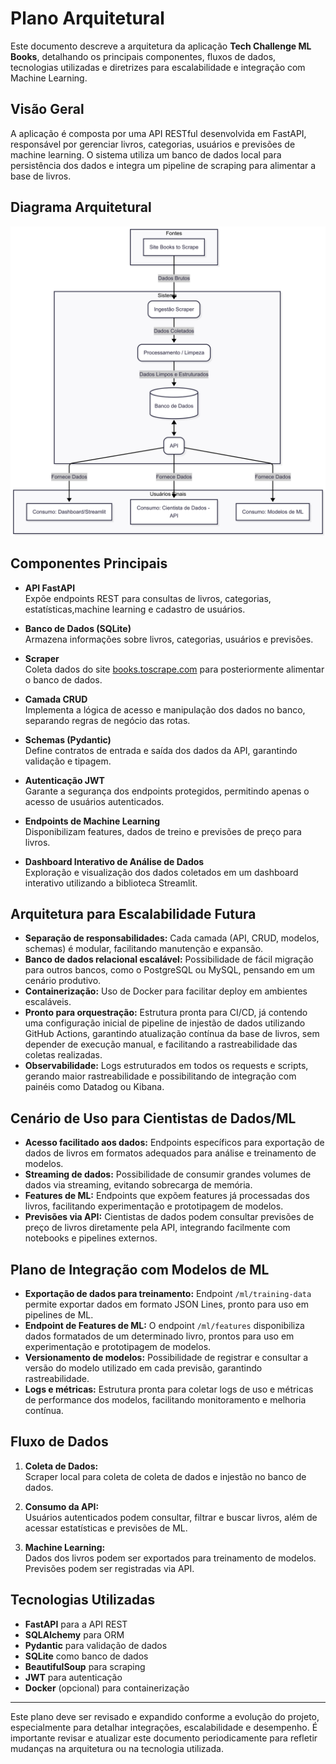 # Plano Arquitetural

Este documento descreve a arquitetura da aplicação **Tech Challenge ML Books**, detalhando os principais componentes, fluxos de dados, tecnologias utilizadas e diretrizes para escalabilidade e integração com Machine Learning.

## Visão Geral

A aplicação é composta por uma API RESTful desenvolvida em FastAPI, responsável por gerenciar livros, categorias, usuários e previsões de machine learning. O sistema utiliza um banco de dados local para persistência dos dados e integra um pipeline de scraping para alimentar a base de livros.

## Diagrama Arquitetural

![Diagrama Arquitetural](mermaid-arquitetura.png)

## Componentes Principais

- **API FastAPI**  
  Expõe endpoints REST para consultas de livros, categorias, estatísticas,machine learning e cadastro de usuários. 

- **Banco de Dados (SQLite)**  
  Armazena informações sobre livros, categorias, usuários e previsões.

- **Scraper**  
  Coleta dados do site [books.toscrape.com](https://books.toscrape.com/) para posteriormente alimentar o banco de dados.

- **Camada CRUD**  
  Implementa a lógica de acesso e manipulação dos dados no banco, separando regras de negócio das rotas.

- **Schemas (Pydantic)**  
  Define contratos de entrada e saída dos dados da API, garantindo validação e tipagem.

- **Autenticação JWT**  
  Garante a segurança dos endpoints protegidos, permitindo apenas o acesso de usuários autenticados.

- **Endpoints de Machine Learning**  
  Disponibilizam features, dados de treino e previsões de preço para livros.

- **Dashboard Interativo de Análise de Dados**  
  Exploração e visualização dos dados coletados em um dashboard interativo utilizando a biblioteca Streamlit.

## Arquitetura para Escalabilidade Futura

- **Separação de responsabilidades:** Cada camada (API, CRUD, modelos, schemas) é modular, facilitando manutenção e expansão.
- **Banco de dados relacional escalável:** Possibilidade de fácil migração para outros bancos, como o PostgreSQL ou MySQL, pensando em um cenário produtivo.
- **Containerização:** Uso de Docker para facilitar deploy em ambientes escaláveis.
- **Pronto para orquestração:** Estrutura pronta para CI/CD, já contendo uma configuração inicial de pipeline de injestão de dados utilizando GitHub Actions, garantindo atualização contínua da base de livros, sem depender de execução manual, e facilitando a rastreabilidade das coletas realizadas.
- **Observabilidade:** Logs estruturados em todos os requests e scripts, gerando maior rastreabilidade e possibilitando de integração com painéis como Datadog ou Kibana.


## Cenário de Uso para Cientistas de Dados/ML

- **Acesso facilitado aos dados:** Endpoints específicos para exportação de dados de livros em formatos adequados para análise e treinamento de modelos.
- **Streaming de dados:** Possibilidade de consumir grandes volumes de dados via streaming, evitando sobrecarga de memória.
- **Features de ML:** Endpoints que expõem features já processadas dos livros, facilitando experimentação e prototipagem de modelos.
- **Previsões via API:** Cientistas de dados podem consultar previsões de preço de livros diretamente pela API, integrando facilmente com notebooks e pipelines externos.

## Plano de Integração com Modelos de ML

- **Exportação de dados para treinamento:** Endpoint `/ml/training-data` permite exportar dados em formato JSON Lines, pronto para uso em pipelines de ML.
- **Endpoint de Features de ML:** O endpoint `/ml/features` disponibiliza dados formatados de um determinado livro, prontos para uso em experimentação e prototipagem de modelos.
- **Versionamento de modelos:** Possibilidade de registrar e consultar a versão do modelo utilizado em cada previsão, garantindo rastreabilidade.
- **Logs e métricas:** Estrutura pronta para coletar logs de uso e métricas de performance dos modelos, facilitando monitoramento e melhoria contínua.

## Fluxo de Dados

1. **Coleta de Dados:**  
  Scraper local para coleta de coleta de dados e injestão no banco de dados. 

2. **Consumo da API:**  
   Usuários autenticados podem consultar, filtrar e buscar livros, além de acessar estatísticas e previsões de ML.

3. **Machine Learning:**  
   Dados dos livros podem ser exportados para treinamento de modelos. Previsões podem ser registradas via API.

## Tecnologias Utilizadas

- **FastAPI** para a API REST
- **SQLAlchemy** para ORM
- **Pydantic** para validação de dados
- **SQLite** como banco de dados
- **BeautifulSoup** para scraping
- **JWT** para autenticação
- **Docker** (opcional) para containerização

---

Este plano deve ser revisado e expandido conforme a evolução do projeto, especialmente para detalhar integrações, escalabilidade e desempenho. É importante revisar e atualizar este documento periodicamente para refletir mudanças na arquitetura ou na tecnologia utilizada.